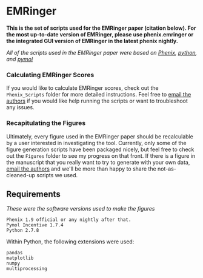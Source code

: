 # EMRinger
**This is the set of scripts used for the EMRinger paper (citation below). For the most up-to-date version of EMRinger, please use phenix.emringer or the integrated GUI version of EMRinger in the latest phenix nightly.**

*All of the scripts used in the EMRinger paper were based on [Phenix](www.phenix-online.org), [python](www.python.org), and [pymol](www.pymol.org)*

### Calculating EMRinger Scores
If you would like to calculate EMRinger scores, check out the `Phenix_Scripts` folder for more detailed instructions. Feel free to [email the authors](mailto:ben.barad@ucsf.edu) if you would like help running the scripts or want to troubleshoot any issues.

### Recapitulating the Figures
Ultimately, every figure used in the EMRinger paper should be recalculable by a user interested in investigating the tool. Currently, only some of the figure generation scripts have been packaged nicely, but feel free to check out the `Figures` folder to see my progress on that front. If there is a figure in the manuscript that you really want to try to generate with your own data, [email the authors](mailto:ben.barad@ucsf.edu) and we'll be more than happy to share the not-as-cleaned-up scripts we used.

## Requirements
*These were the software versions used to make the figures*
```
Phenix 1.9 official or any nightly after that.
Pymol Incentive 1.7.4 
Python 2.7.8
```
Within Python, the following extensions were used:
```
pandas
matplotlib
numpy
multiprocessing
```
